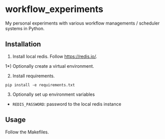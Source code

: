 # workflow_experiments

My personal experiments with various workflow managements / scheduler systems in Python.

## Installation

1) Install local redis. Follow <https://redis.io/>.

1*) Optionally create a virtual environment.

2) Install requirements.

```
pip install -e requirements.txt
```

3) Optionally set up environment variables 

- `REDIS_PASSWORD`: password to the local redis instance

## Usage

Follow the Makefiles.